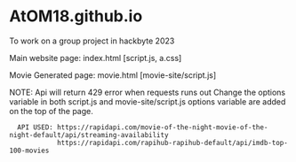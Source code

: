 # AtOM18.github.io
To work on a group project in hackbyte 2023

Main website page: index.html
                   [script.js, a.css]

Movie Generated page: movie.html
                      [movie-site/script.js]
                      
NOTE: Api will return 429 error when requests runs out
      Change the options variable in both script.js and movie-site/script.js 
      options variable are added on the top of the page.
      
      API USED: https://rapidapi.com/movie-of-the-night-movie-of-the-night-default/api/streaming-availability
                https://rapidapi.com/rapihub-rapihub-default/api/imdb-top-100-movies
